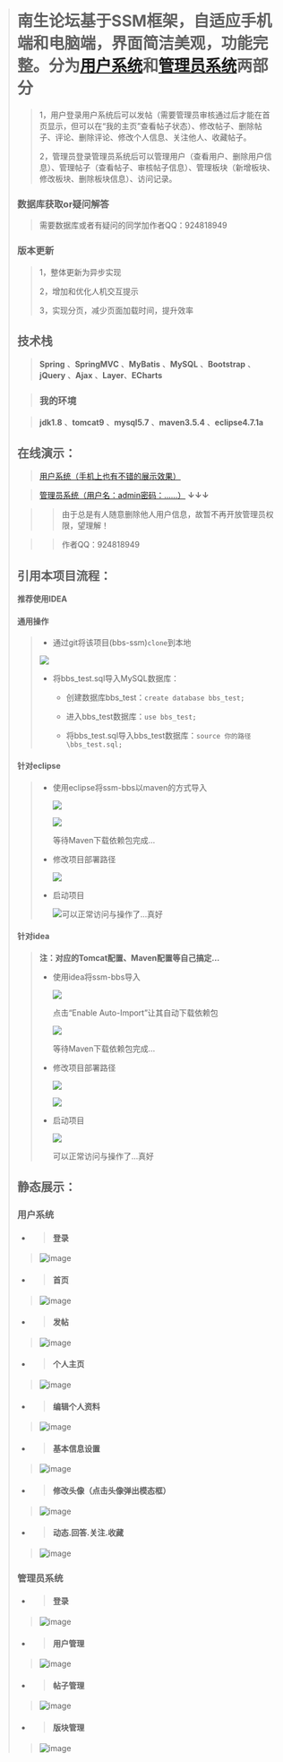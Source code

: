 > # 南生论坛基于SSM框架，自适应手机端和电脑端，界面简洁美观，功能完整。分为[用户系统](http://www.nanshengbbs.top)和[管理员系统](http://www.nanshengbbs.top/admin)两部分
> > 1，用户登录用户系统后可以发帖（需要管理员审核通过后才能在首页显示，但可以在“我的主页”查看帖子状态）、修改帖子、删除帖子、评论、删除评论、修改个人信息、关注他人、收藏帖子。
> >
> > 2，管理员登录管理员系统后可以管理用户（查看用户、删除用户信息）、管理帖子（查看帖子、审核帖子信息）、管理板块（新增板块、修改板块、删除板块信息）、访问记录。
> ### 数据库获取or疑问解答
> > 需要数据库或者有疑问的同学加作者QQ：924818949
> ### 版本更新
> > 1，整体更新为异步实现
> >
> > 2，增加和优化人机交互提示
> >
> > 3，实现分页，减少页面加载时间，提升效率
> ## 技术栈
> > **Spring** 、**SpringMVC** 、**MyBatis** 、**MySQL**  、**Bootstrap** 、**jQuery** 、**Ajax** 、**Layer**、**ECharts**
>
> > ### 我的环境
>
> > **jdk1.8** 、**tomcat9** 、**mysql5.7** 、**maven3.5.4** 、**eclipse4.7.1a**
> ## 在线演示：
> > [用户系统（手机上也有不错的展示效果）](http://www.nanshengbbs.top)
>
> > [管理员系统（用户名：admin密码：......）](http://www.nanshengbbs.top/admin) **↓↓↓**
>
> > > 由于总是有人随意删除他人用户信息，故暂不再开放管理员权限，望理解！
>
> > > 作者QQ：924818949
>
> ## 引用本项目流程：
>
> **推荐使用IDEA**
>
> #### 通用操作
>
> > - 通过git将该项目(bbs-ssm)`clone`到本地
> >
> > ![](picture/clone.png)
> >
> > - 将bbs_test.sql导入MySQL数据库：
> >   - 创建数据库bbs_test：`create database bbs_test;`
> >
> >   - 进入bbs_test数据库：`use bbs_test;`
> >
> >   - 将bbs_test.sql导入bbs_test数据库：`source 你的路径\bbs_test.sql;`
>
> #### 针对eclipse
>
> > - 使用eclipse将ssm-bbs以maven的方式导入
> >
> >   ![](picture/maven1.png)
> >
> >   ![](picture/maven2.png)
> >
> >   等待Maven下载依赖包完成...
> >
> > - 修改项目部署路径
> >
> >   ![](picture/tomcat.png)
> >
> > - 启动项目
> >
> >   ![](picture/run.png)可以正常访问与操作了...真好
>
> #### 针对idea
>
> > **注：对应的Tomcat配置、Maven配置等自己搞定...**
> >
> > - 使用idea将ssm-bbs导入
> >
> >   ![](picture/idea001.png)
> >
> >   点击“Enable Auto-Import”让其自动下载依赖包
> >
> >   ![](picture/idea002.png)
> >
> >   等待Maven下载依赖包完成...
> >
> > - 修改项目部署路径
> >
> >   ![](/picture/idea003.png)
> >
> >   ![](picture/idea004.png)
> >
> > - 启动项目
> >
> >   ![](picture/idea005.png)
> >
> >   可以正常访问与操作了...真好
>
> ## 静态展示：
> ### 用户系统
> - > #### 登录
>
> > ![image](picture/用户-登录.png)
>
> - > #### 首页
>
> > ![image](picture/用户-首页.png)
>
> - > #### 发帖
>
> > ![image](picture/用户-发帖.png)
>
> - > #### 个人主页
>
> > ![image](picture/用户-个人主页.png)
>
> - > #### 编辑个人资料
>
> > ![image](picture/用户-编辑个人资料.png)
>
> - > #### 基本信息设置
>
> > ![image](picture/用户-基本信息设置.png)
>
> - > #### 修改头像（点击头像弹出模态框）
>
> > ![image](picture/用户-上传头像.png)
>
> - > #### 动态.回答.关注.收藏
>
> > ![image](picture/用户-动态.回答.关注.收藏.png)
>
> ### 管理员系统
> - > #### 登录
>
> > ![image](picture/管理员-登录.png)
>
> - > #### 用户管理
>
> > ![image](picture/管理员-用户管理.png)
>
> - > #### 帖子管理
>
> > ![image](picture/管理员-帖子管理.png)
>
> - > #### 版块管理
>
> > ![image](picture/管理员-版块管理.png)
